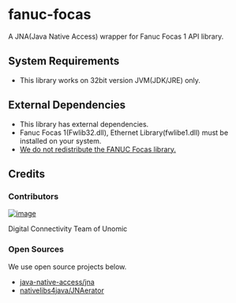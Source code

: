 # fanuc-focas

A JNA(Java Native Access) wrapper for Fanuc Focas 1 API library.

## System Requirements

- This library works on 32bit version JVM(JDK/JRE) only.

## External Dependencies

- This library has external dependencies.
- Fanuc Focas 1(Fwlib32.dll), Ethernet Library(fwlibe1.dll) must be installed on your system.
- <u>We do not redistribute the FANUC Focas library.</u>

## Credits

### Contributors

[![image](https://user-images.githubusercontent.com/15084045/127098808-169f2246-8959-44ca-88cb-47c8621393ec.png "Unomic Logo")](https://www.unomic.com)

Digital Connectivity Team of Unomic

### Open Sources

We use open source projects below.

- [java-native-access/jna](https://github.com/java-native-access/jna)
- [nativelibs4java/JNAerator](https://github.com/nativelibs4java/JNAerator)
